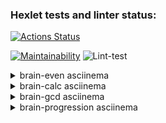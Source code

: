 ### Hexlet tests and linter status:
[![Actions Status](https://github.com/aidos42/backend-project-lvl1/workflows/hexlet-check/badge.svg)](https://github.com/aidos42/backend-project-lvl1/actions)

[![Maintainability](https://api.codeclimate.com/v1/badges/b3781cb0610440b9846f/maintainability)](https://codeclimate.com/github/aidos42/backend-project-lvl1/maintainability)
![Lint-test](https://github.com/aidos42/backend-project-lvl1/workflows/lint-test/badge.svg)

<details>
  <summary>brain-even asciinema</summary>
  
[![asciicast](https://asciinema.org/a/qUuUfeRzn2Qg7EdASvfZoqkTr.svg)](https://asciinema.org/a/qUuUfeRzn2Qg7EdASvfZoqkTr)
</details>

<details>
  <summary>brain-calc asciinema</summary>
  
[![asciicast](https://asciinema.org/a/SDcxnwsfrvjwwn2BGihl81tnF.svg)](https://asciinema.org/a/SDcxnwsfrvjwwn2BGihl81tnF)
</details>

<details>
  <summary>brain-gcd asciinema</summary>
  
[![asciicast](https://asciinema.org/a/Zf6SK9tv3zAt3m11WxKjTiusG.svg)](https://asciinema.org/a/Zf6SK9tv3zAt3m11WxKjTiusG)
</details>

<details>
  <summary>brain-progression asciinema</summary>
  
[![asciicast](https://asciinema.org/a/QYWR61g1u616YUd6jF6pApcy8.svg)](https://asciinema.org/a/QYWR61g1u616YUd6jF6pApcy8)
</details>